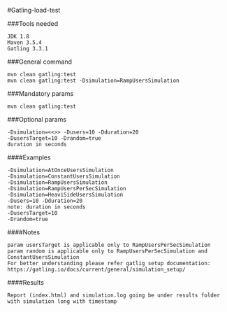#Gatling-load-test

###Tools needed
```commandline
JDK 1.8
Maven 3.5.4
Gatling 3.3.1
```

###General command
```commandline
mvn clean gatling:test
mvn clean gatling:test -Dsimulation=RampUsersSimulation 
```

###Mandatory params
```commandline
mvn clean gatling:test 
```


###Optional params
```commandline
-Dsimulation=<<>> -Dusers=10 -Dduration=20 
-DusersTarget=10 -Drandom=true 
duration in seconds
```

####Examples
```commandline
-Dsimulation=AtOnceUsersSimulation
-Dsimulation=ConstantUsersSimulation
-Dsimulation=RampUsersSimulation
-Dsimulation=RampUsersPerSecSimulation
-Dsimulation=HeaviSideUsersSimulation
-Dusers=10 -Dduration=20
note: duration in seconds
-DusersTarget=10
-Drandom=true
```

####Notes
```commandline
param usersTarget is applicable only to RampUsersPerSecSimulation
param random is applicable only to RampUsersPerSecSimulation and ConstantUsersSimulation 
For better understanding please refer gatlig setup documentation: https://gatling.io/docs/current/general/simulation_setup/
```


####Results 
```commandline
Report (index.html) and simulation.log going be under results folder with simulation long with timestamp
```

[comment]: <> (Docs)
[comment]: <> (https://gatling.io/docs/gatling/reference/current/core/injection/)